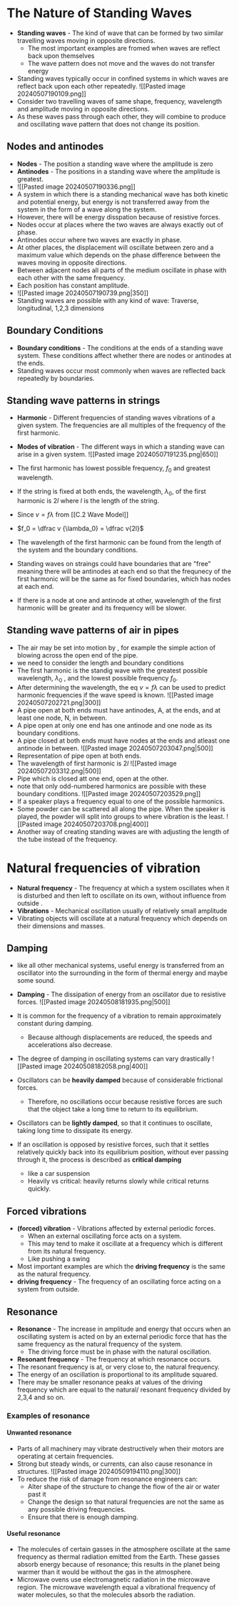 # The Nature of Standing Waves
- **Standing waves** - The kind of wave that can be formed by two similar travelling waves moving in opposite directions. 
	- The  most important examples are fromed when waves are reflect back upon themselves
	- The wave pattern does not move and the waves do not transfer energy
- Standing waves typically occur in confined systems in which waves are reflect back upon each other repeatedly. 
![[Pasted image 20240507190109.png]]
- Consider two travelling waves of same shape, frequency, wavelength and amplitude moving in opposite directions. 
- As these waves pass through each other, they will combine to produce and oscillating wave pattern that does not change its position. 

## Nodes and antinodes
- **Nodes** - The position a standing wave where the amplitude is zero
- **Antinodes** - The positions in a standing wave where the amplitude is greatest. 
- ![[Pasted image 20240507190336.png]]
- A system in which there is a standing mechanical wave has both kinetic and potential energy, but energy is not transferred away from the system in the form of a wave along the system. 
- However, there will be energy disspation because of resistive forces. 
- Nodes occur at places where the two waves are always exactly out of phase. 
- Antinodes occur where two waves are exactly in phase. 
- At other places, the displacement will oscillate between zero and a maximum value which depends on the phase difference between the waves moving in opposite directions. 
- Between adjacent nodes all parts of the medium oscillate in phase with each other with the same frequency.
- Each position has constant amplitude. 
- ![[Pasted image 20240507190739.png|350]]
- Standing waves are possible with any kind of wave: Traverse, longitudinal, 1,2,3 dimensions
## Boundary Conditions
- **Boundary conditions** - The conditions at the ends of a standing wave system. These conditions affect whether there are nodes or antinodes at the ends. 
- Standing waves occur most commonly when waves are reflected back repeatedly by boundaries. 
## Standing wave patterns in strings
- **Harmonic** - Different frequencies of standing waves vibrations of a given system. The frequencies are all multiples of the frequency of the first harmonic. 
- **Modes of vibration** - The different ways in which a standing wave can arise in a given system. 
![[Pasted image 20240507191235.png|650]]

- The first harmonic has lowest possible frequency, $f_0$  and greatest wavelength. 
- If the string is fixed at both ends, the wavelength, $\lambda_0$, of the first harmonic is $2l$ where $l$ is the length of the string. 
- Since $v = f \lambda$ from [[C.2 Wave Model]] 
- $f_0 = \dfrac v {\lambda_0} = \dfrac v{2l}$
- The wavelength of the first harmonic can be found from the length of the system  and the boundary conditions. 
- Standing waves on straings could have boundaries that are "free" meaning there will be antinodes at each end so that the frequnecy of the first harmonic will be the same as for fixed boundaries, which has nodes at each end. 
- If there is a node at one and antinode at other, wavelength of the first harmonic willl be greater and its frequency will be slower. 
## Standing wave patterns of air in pipes
- The air may be set into motion by , for example the simple action of blowing across the open end of the pipe. 
- we need to consider the length and boundary conditions
- The first harmonic is the standig wave with the greatest possible wavelength, $\lambda_0$ , and the lowest possible frequency $f_0$. 
- After determining the wavelength, the eq $v = f\lambda$ can be used to predict harmonic frequencies if the wave speed is known. 
![[Pasted image 20240507202721.png|300]]
- A pipe open at both ends must have antinodes, A, at the ends, and at least one node, N,  in between. 
- A pipe open at only one end has one antinode and one node as its boundary conditions. 
- A pipe closed at both ends must have nodes at the ends and atleast one antinode in between. 
![[Pasted image 20240507203047.png|500]]
- Representation of pipe open at both ends. 
- The wavelength of first harmonic is $2l$ 
![[Pasted image 20240507203312.png|500]]
- Pipe which is closed att one end, open at the other. 
- note that only odd-numbered harmonics are possible with these boundary conditions. 
![[Pasted image 20240507203529.png]]
- If a speaker plays a frequency equal to one of the possible harmonics. 
- Some powder can be scattered all along the pipe. When the speaker is played, the powder will split into groups to where vibration is the least. 
![[Pasted image 20240507203708.png|400]]
- Another way of creating standing waves are with adjusting the length of the tube instead of the frequency. 
# Natural frequencies of vibration
- **Natural frequency** - The frequency at which a system oscillates when it is disturbed and then left to oscillate on its own, without influence from outside .
- **Vibrations** - Mechanical oscillation usually of relatively small amplitude
- Vibrating objects will oscillate at a natural frequency which depends on their dimensions and masses. 
## Damping
- like all other mechanical systems, useful energy is transferred from an oscillator into the surrounding in the form of thermal energy and maybe some sound. 
- **Damping** - The dissipation of energy from an oscillator due to resistive forces. 
![[Pasted image 20240508181935.png|500]]

- It is common for the frequency of a vibration to remain approximately constant during damping. 
	- Because although displacements are reduced, the speeds and accelerations also decrease. 

- The degree of damping in oscillating systems can vary drastically
![[Pasted image 20240508182058.png|400]]

- Oscillators can be **heavily damped** because of considerable frictional forces. 
	- Therefore, no oscillations occur because resistive forces are such that the object take a long time to return to its equilibrium.
- Oscillators can be **lightly damped**, so that it continues to oscillate, taking long time to dissipate its energy. 
- If an oscillation is opposed by resistive forces, such that it settles relatively quickly back into its equilibrium position, without ever passing through it, the process is described as **critical damping**
	- like a car suspension
	- Heavily vs critical: heavily returns slowly while critical returns quickly. 
## Forced vibrations
- **(forced) vibration** - Vibrations affected by external periodic forces. 
	- When an external oscillating force acts on a system. 
	- This may tend to make it oscillate at a frequency which is different from its natural frequency.
	- Like pushing a swing
- Most important examples are which the **driving frequency** is the same as the natural frequency. 
- **driving frequency** - The frequency of an oscillating force acting on a system from outside. 
## Resonance
- **Resonance** - The increase in amplitude and energy that occurs when an oscillating system is acted on by an external periodic force that has the same frequency as the natural frequency of the system. 
	- The driving force must be in phase with the natural oscillation. 
- **Resonant frequency** - The frequency at which resonance occurs. 
- The resonant frequency is at, or very close to, the natural frequency. 
- The energy of an oscillation is proportional to its amplitude squared. 
- There may be smaller resonance peaks at values of the driving frequency which are equal to the natural/ resonant frequency divided by 2,3,4 and so on. 
### Examples of resonance
#### Unwanted resonance
- Parts of all machinery may vibrate destructively when their motors are operating at certain frequencies.
- Strong but steady winds, or currents, can also cause resonance in structures. 
![[Pasted image 20240509194110.png|300]]
- To reduce the risk of damage from resonance engineers can:
	- Alter shape of the structure to change the flow of the air or water past it 
	- Change the design so that natural frequencies are not the same as any possible driving frequencies. 
	- Ensure that there is enough damping. 
#### Useful resonance
- The molecules of certain gasses in the atmosphere oscillate at the same frequency as thermal radiation emitted from the Earth.  These gasses absorb energy because of resonance; this results in the planet being warmer than it would be without the gas in the atmosphere. 
- Microwave ovens use electromagnetic radiation in the microwave region. The microwave wavelength equal a vibrational frequency of water molecules, so that the molecules absorb the radiation. 